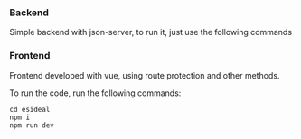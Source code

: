 ### Backend

Simple backend with json-server, to run it, just use the following commands

### Frontend

Frontend developed with vue, using route protection and other methods.

To run the code, run the following commands:

```
cd esideal
npm i
npm run dev
```
